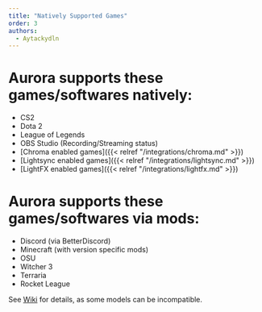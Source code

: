 ```yaml
---
title: "Natively Supported Games"
order: 3
authors:
  - Aytackydln
---
```


# Aurora supports these games/softwares natively:
- CS2
- Dota 2
- League of Legends
- OBS Studio (Recording/Streaming status)
- [Chroma enabled games]({{< relref "/integrations/chroma.md" >}})
- [Lightsync enabled games]({{< relref "/integrations/lightsync.md" >}})
- [LightFX enabled games]({{< relref "/integrations/lightfx.md" >}})

# Aurora supports these games/softwares via mods:
- Discord (via BetterDiscord)
- Minecraft (with version specific mods)
- OSU
- Witcher 3
- Terraria
- Rocket League

See [Wiki](https://github.com/Aurora-RGB/Aurora/wiki/Supported-Devices) for details, as some models can be incompatible.
